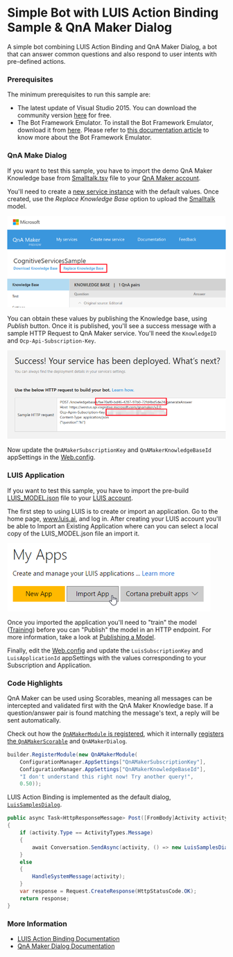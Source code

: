 # Simple Bot with LUIS Action Binding Sample & QnA Maker Dialog

A simple bot combining LUIS Action Binding and QnA Maker Dialog, a bot that can answer common questions and also respond to user intents with pre-defined actions.

### Prerequisites

The minimum prerequisites to run this sample are:
* The latest update of Visual Studio 2015. You can download the community version [here](http://www.visualstudio.com) for free.
* The Bot Framework Emulator. To install the Bot Framework Emulator, download it from [here](https://emulator.botframework.com/). Please refer to [this documentation article](https://github.com/microsoft/botframework-emulator/wiki/Getting-Started) to know more about the Bot Framework Emulator.

### QnA Make Dialog
If you want to test this sample, you have to import the demo QnA Maker Knowledge base from [Smalltalk.tsv](Smalltalk.tsv) file to your [QnA Maker account](https://qnamaker.ai/).

You'll need to create a [new service instance](https://qnamaker.ai/Create) with the default values. Once created, use the *Replace Knowledge Base* option to upload the [Smalltalk](Smalltalk.tsv) model.

![Replace Knowledge Base](images/qnamaker-replace.png)

You can obtain these values by publishing the Knowledge base, using *Publish* button. Once it is published, you'll see a success message with a sample HTTP Request to QnA Maker service. You'll need the `KnowledgeID` and `Ocp-Api-Subscription-Key`.

![Knowledge Base Published](images/qnamaker-publish.png)

Now update the `QnAMakerSubscriptionKey` and `QnAMakerKnowledgeBaseId` appSettings in the [Web.config](Web.config#L18-L19).

### LUIS Application
If you want to test this sample, you have to import the pre-build [LUIS_MODEL.json](../LuisActions/LUIS_MODEL.json) file to your [LUIS account](https://luis.ai/).

The first step to using LUIS is to create or import an application. Go to the home page, www.luis.ai, and log in. After creating your LUIS account you'll be able to Import an Existing Application where can you can select a local copy of the LUIS_MODEL.json file an import it.

![Import an Existing Application](../LuisActions/images/prereqs-import.png)

Once you imported the application you'll need to "train" the model ([Training](https://www.microsoft.com/cognitive-services/en-us/LUIS-api/documentation/Train-Test)) before you can "Publish" the model in an HTTP endpoint. For more information, take a look at [Publishing a Model](https://www.microsoft.com/cognitive-services/en-us/LUIS-api/documentation/PublishApp).

Finally, edit the [Web.config](Web.config#L14-L15) and update the `LuisSubscriptionKey` and `LuisApplicationId` appSettings with the values corresponding to your Subscription and Application.

### Code Highlights

QnA Maker can be used using Scorables, meaning all messages can be intercepted and validated first with the QnA Maker Knowledge base. If a question/answer pair is found matching the message's text, a reply will be sent automatically.

Check out how the [`QnAMakerModule` is registered](Global.asax.cs#L18-L22), which it internally [registers the `QnAMakerScorable`](../../Library/QnAMaker/QnAMaker/QnAMakerService/QnAMakerModule.cs#L73-L78) and `QnAMakerDialog`.

````C#
builder.RegisterModule(new QnAMakerModule(
    ConfigurationManager.AppSettings["QnAMakerSubscriptionKey"],
    ConfigurationManager.AppSettings["QnAMakerKnowledgeBaseId"],
    "I don't understand this right now! Try another query!",
    0.50));
````

LUIS Action Binding is implemented as the default dialog, [`LuisSamplesDialog`](Dialogs/LuisSamplesDialog.cs).

````C#
public async Task<HttpResponseMessage> Post([FromBody]Activity activity, CancellationToken token)
{
    if (activity.Type == ActivityTypes.Message)
    {
        await Conversation.SendAsync(activity, () => new LuisSamplesDialog());
    }
    else
    {
        HandleSystemMessage(activity);
    }
    var response = Request.CreateResponse(HttpStatusCode.OK);
    return response;
}
````

### More Information

* [LUIS Action Binding Documentation](../LuisActions/README.md)
* [QnA Maker Dialog Documentation](../QnAMaker/README.md)